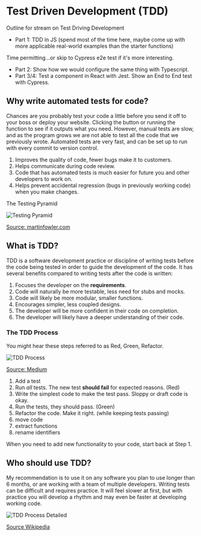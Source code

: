 # Test Driven Development (TDD)

Outline for stream on Test Driving Development

- Part 1: TDD in JS (spend most of the time here, maybe come up with more applicable real-world examples than the starter functions)

Time permitting...or skip to Cypress e2e test if it's more interesting.

- Part 2: Show how we would configure the same thing with Typescript.
- Part 3/4: Test a component in React with Jest. Show an End to End test with Cypress.

## Why write automated tests for code?

Chances are you probably test your code a little before you send it off to your boss or deploy your website.
Clicking the button or running the function to see if it outputs what you need. However, manual tests are slow,
and as the program grows we are not able to test all the code that we previously wrote. Automated tests are very fast,
and can be set up to run with every commit to version control.

1. Improves the quality of code, fewer bugs make it to customers.
2. Helps communicate during code review.
3. Code that has automated tests is much easier for future you and other developers to work on.
4. Helps prevent accidental regression (bugs in previously working code) when you make changes.

The Testing Pyramid

![Testing Pyramid](https://martinfowler.com/articles/practical-test-pyramid/testPyramid.png)

[Source: martinfowler.com](https://martinfowler.com/articles/practical-test-pyramid.html)

## What is TDD?

TDD is a software development practice or discipline of writing tests before the code being tested in order to guide
the development of the code. It has several benefits compared to writing tests after the code is written:

1. Focuses the developer on the **requirements**.
1. Code will naturally be more testable, less need for stubs and mocks.
1. Code will likely be more modular, smaller functions.
1. Encourages simpler, less coupled designs.
1. The developer will be more confident in their code on completion.
1. The developer will likely have a deeper understanding of their code.

### The TDD Process

You might hear these steps referred to as Red, Green, Refactor.

![TDD Process](https://miro.medium.com/max/1400/1*tZSwCigaTaJdovyWlp5uBQ.jpeg)

[Source: Medium](https://medium.com/@vaibhav.dby/test-driven-development-understanding-the-business-better-9c4cae4cb990)

1. Add a test
2. Run _all_ tests. The new test **should fail** for expected reasons. (Red)
3. Write the simplest code to make the test pass. Sloppy or draft code is okay.
4. Run the tests, they should pass. (Green)
5. Refactor the code. Make it right. (while keeping tests passing)
6. move code
7. extract functions
8. rename identifiers

When you need to add new functionality to your code, start back at Step 1.

## Who should use TDD?

My recommendation is to use it on any software you plan to use longer than 6 months, or are
working with a team of multiple developers. Writing tests can be difficult and requires practice. It will feel
slower at first, but with practice you will develop a rhythm and may even be faster at developing working code.

![TDD Process Detailed](https://upload.wikimedia.org/wikipedia/commons/thumb/0/0b/TDD_Global_Lifecycle.png/1920px-TDD_Global_Lifecycle.png)

[Source Wikipedia](https://en.wikipedia.org/wiki/Test-driven_development)
